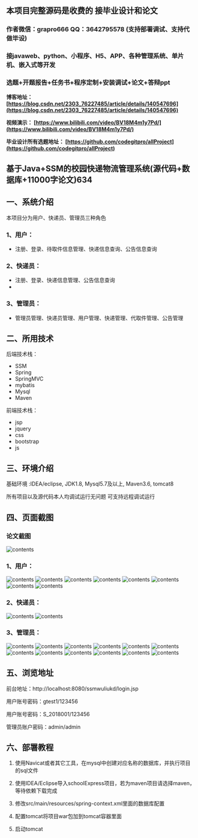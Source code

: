 ## 本项目完整源码是收费的  接毕业设计和论文

### 作者微信：grapro666 QQ：3642795578 (支持部署调试、支持代做毕设)

### 接javaweb、python、小程序、H5、APP、各种管理系统、单片机、嵌入式等开发

### 选题+开题报告+任务书+程序定制+安装调试+论文+答辩ppt

**博客地址：
[https://blog.csdn.net/2303_76227485/article/details/140547696](https://blog.csdn.net/2303_76227485/article/details/140547696)**

**视频演示：
[https://www.bilibili.com/video/BV18M4m1y7Pd/](https://www.bilibili.com/video/BV18M4m1y7Pd/)**

**毕业设计所有选题地址：
[https://github.com/codegitpro/allProject](https://github.com/codegitpro/allProject)**

## 基于Java+SSM的校园快递物流管理系统(源代码+数据库+11000字论文)634

## 一、系统介绍
本项目分为用户、快递员、管理员三种角色
### 1、用户：
- 注册、登录、待取件信息管理、快递信息查询、公告信息查询

### 2、快递员：
- 注册、登录、快递信息管理、公告信息查询
- 
### 3、管理员：
- 管理员管理、快递员管理、用户管理、快递管理、代取件管理、公告管理

## 二、所用技术

后端技术栈：

- SSM
- Spring
- SpringMVC
- mybatis
- Mysql
- Maven

前端技术栈：

- jsp
- jquery
- css
- bootstrap
- js

## 三、环境介绍

基础环境 :IDEA/eclipse, JDK1.8, Mysql5.7及以上, Maven3.6, tomcat8

所有项目以及源代码本人均调试运行无问题 可支持远程调试运行

## 四、页面截图
### 论文截图
![contents](./picture/picture0.png)
### 1、用户：
![contents](./picture/picture1.png)
![contents](./picture/picture2.png)
![contents](./picture/picture3.png)
![contents](./picture/picture4.png)
![contents](./picture/picture5.png)
![contents](./picture/picture6.png)
![contents](./picture/picture7.png)
![contents](./picture/picture8.png)
### 2、快递员：
![contents](./picture/picture9.png)
![contents](./picture/picture10.png)
### 3、管理员：
![contents](./picture/picture11.png)
![contents](./picture/picture12.png)
![contents](./picture/picture13.png)
![contents](./picture/picture14.png)
![contents](./picture/picture15.png)
![contents](./picture/picture16.png)
![contents](./picture/picture17.png)
![contents](./picture/picture18.png)
![contents](./picture/picture19.png)
![contents](./picture/picture20.png)
![contents](./picture/picture21.png)
![contents](./picture/picture22.png)

## 五、浏览地址

前台地址：http://localhost:8080/ssmwuliukd/login.jsp

用户账号密码：gtest1/123456

用户账号密码：S_2018001/123456

管理员账户密码：admin/admin

## 六、部署教程
1. 使用Navicat或者其它工具，在mysql中创建对应名称的数据库，并执行项目的sql文件

2. 使用IDEA/Eclipse导入schoolExpress项目，若为maven项目请选择maven，等待依赖下载完成

3. 修改src/main/resources/spring-context.xml里面的数据库配置

4. 配置tomcat将项目war包加到tomcat容器里面

5. 启动tomcat
